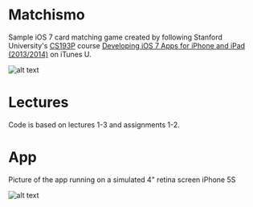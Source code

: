 Matchismo
=========

Sample iOS 7 card matching game created by following Stanford University's [CS193P](http://web.stanford.edu/class/cs193p/cgi-bin/drupal/) course [Developing iOS 7 Apps for iPhone and iPad (2013/2014)](https://itunes.apple.com/us/course/developing-ios-7-apps-for/id733644550) on iTunes U.

![alt text](http://a4.mzstatic.com/us/r30/CobaltPublic4/v4/21/50/bb/2150bb4a-211a-f13b-cf0a-72dbb661be80/d2_160.png)

Lectures
========

Code is based on lectures 1-3 and assignments 1-2.

App
===

Picture of the app running on a simulated 4" retina screen iPhone 5S

![alt text](http://i.imgur.com/OcirkOI.png)
